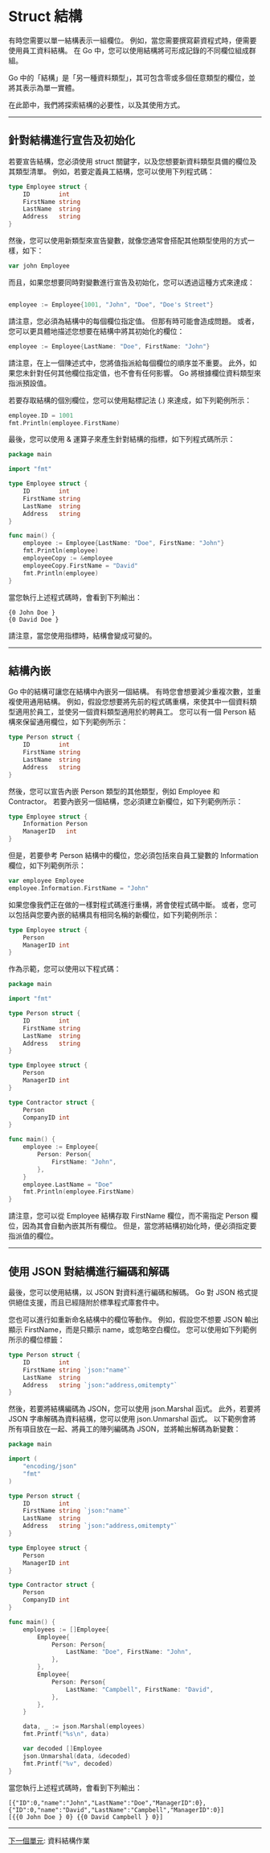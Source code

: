 # Struct 結構

有時您需要以單一結構表示一組欄位。 例如，當您需要撰寫薪資程式時，便需要使用員工資料結構。 在 Go 中，您可以使用結構將可形成記錄的不同欄位組成群組。

Go 中的「結構」是「另一種資料類型」，其可包含零或多個任意類型的欄位，並將其表示為單一實體。

在此節中，我們將探索結構的必要性，以及其使用方式。

---

## 針對結構進行宣告及初始化
若要宣告結構，您必須使用 struct 關鍵字，以及您想要新資料類型具備的欄位及其類型清單。 例如，若要定義員工結構，您可以使用下列程式碼：

```Go
type Employee struct {
    ID        int
    FirstName string
    LastName  string
    Address   string
}
```
然後，您可以使用新類型來宣告變數，就像您通常會搭配其他類型使用的方式一樣，如下：

```Go
var john Employee
```
而且，如果您想要同時對變數進行宣告及初始化，您可以透過這種方式來達成：

```Go

employee := Employee{1001, "John", "Doe", "Doe's Street"}
```
請注意，您必須為結構中的每個欄位指定值。 但那有時可能會造成問題。 或者，您可以更具體地描述您想要在結構中將其初始化的欄位：

```Go
employee := Employee{LastName: "Doe", FirstName: "John"}
```
請注意，在上一個陳述式中，您將值指派給每個欄位的順序並不重要。 此外，如果您未針對任何其他欄位指定值，也不會有任何影響。 Go 將根據欄位資料類型來指派預設值。

若要存取結構的個別欄位，您可以使用點標記法 (.) 來達成，如下列範例所示：

```Go
employee.ID = 1001
fmt.Println(employee.FirstName)
```
最後，您可以使用 & 運算子來產生針對結構的指標，如下列程式碼所示：

```Go
package main

import "fmt"

type Employee struct {
    ID        int
    FirstName string
    LastName  string
    Address   string
}

func main() {
    employee := Employee{LastName: "Doe", FirstName: "John"}
    fmt.Println(employee)
    employeeCopy := &employee
    employeeCopy.FirstName = "David"
    fmt.Println(employee)
}
```
當您執行上述程式碼時，會看到下列輸出：
```
{0 John Doe }
{0 David Doe }
```
請注意，當您使用指標時，結構會變成可變的。

---
## 結構內嵌
Go 中的結構可讓您在結構中內嵌另一個結構。 有時您會想要減少重複次數，並重複使用通用結構。 例如，假設您想要將先前的程式碼重構，來使其中一個資料類型適用於員工，並使另一個資料類型適用於約聘員工。 您可以有一個 Person 結構來保留通用欄位，如下列範例所示：

```Go
type Person struct {
    ID        int
    FirstName string
    LastName  string
    Address   string
}
```
然後，您可以宣告內嵌 Person 類型的其他類型，例如 Employee 和 Contractor。 若要內嵌另一個結構，您必須建立新欄位，如下列範例所示：

```Go
type Employee struct {
    Information Person
    ManagerID   int
}
```
但是，若要參考 Person 結構中的欄位，您必須包括來自員工變數的 Information 欄位，如下列範例所示：

```Go
var employee Employee
employee.Information.FirstName = "John"
```
如果您像我們正在做的一樣對程式碼進行重構，將會使程式碼中斷。 或者，您可以包括與您要內嵌的結構具有相同名稱的新欄位，如下列範例所示：

```Go
type Employee struct {
    Person
    ManagerID int
}
```
作為示範，您可以使用以下程式碼：

```Go
package main

import "fmt"

type Person struct {
    ID        int
    FirstName string
    LastName  string
    Address   string
}

type Employee struct {
    Person
    ManagerID int
}

type Contractor struct {
    Person
    CompanyID int
}

func main() {
    employee := Employee{
        Person: Person{
            FirstName: "John",
        },
    }
    employee.LastName = "Doe"
    fmt.Println(employee.FirstName)
}
```
請注意，您可以從 Employee 結構存取 FirstName 欄位，而不需指定 Person 欄位，因為其會自動內嵌其所有欄位。 但是，當您將結構初始化時，便必須指定要指派值的欄位。

---

## 使用 JSON 對結構進行編碼和解碼
最後，您可以使用結構，以 JSON 對資料進行編碼和解碼。 Go 對 JSON 格式提供絕佳支援，而且已經隨附於標準程式庫套件中。

您也可以進行如重新命名結構中的欄位等動作。 例如，假設您不想要 JSON 輸出顯示 FirstName，而是只顯示 name，或忽略空白欄位。 您可以使用如下列範例所示的欄位標籤：

```Go
type Person struct {
    ID        int    
    FirstName string `json:"name"`
    LastName  string
    Address   string `json:"address,omitempty"`
}
```
然後，若要將結構編碼為 JSON，您可以使用 json.Marshal 函式。 此外，若要將 JSON 字串解碼為資料結構，您可以使用 json.Unmarshal 函式。 以下範例會將所有項目放在一起、將員工的陣列編碼為 JSON，並將輸出解碼為新變數：

```Go
package main

import (
    "encoding/json"
    "fmt"
)

type Person struct {
    ID        int
    FirstName string `json:"name"`
    LastName  string
    Address   string `json:"address,omitempty"`
}

type Employee struct {
    Person
    ManagerID int
}

type Contractor struct {
    Person
    CompanyID int
}

func main() {
    employees := []Employee{
        Employee{
            Person: Person{
                LastName: "Doe", FirstName: "John",
            },
        },
        Employee{
            Person: Person{
                LastName: "Campbell", FirstName: "David",
            },
        },
    }

    data, _ := json.Marshal(employees)
    fmt.Printf("%s\n", data)

    var decoded []Employee
    json.Unmarshal(data, &decoded)
    fmt.Printf("%v", decoded)
}
```
當您執行上述程式碼時，會看到下列輸出：
```
[{"ID":0,"name":"John","LastName":"Doe","ManagerID":0},{"ID":0,"name":"David","LastName":"Campbell","ManagerID":0}]
[{{0 John Doe } 0} {{0 David Campbell } 0}]
```

---

[下一個單元](./fibonacci.md): 資料結構作業